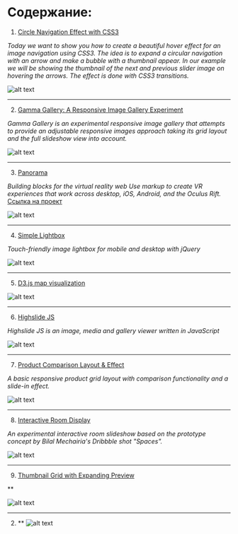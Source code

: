 # Содержание:

1. [Circle Navigation Effect with CSS3](./circle-navigation-effect.zip)

*Today we want to show you how to create a beautiful hover effect for an image navigation using CSS3. The idea is to expand a circular navigation with an arrow and make a bubble with a thumbnail appear. In our example we will be showing the thumbnail of the next and previous slider image on hovering the arrows. The effect is done with CSS3 transitions.*

![alt text](./img/CircleNavigationEffect.jpg "Circle Navigation Effect with CSS3")

---

2. [Gamma Gallery: A Responsive Image Gallery Experiment](./gamma-gallery.zip)

*Gamma Gallery is an experimental responsive image gallery that attempts to provide an adjustable responsive images approach taking its grid layout and the full slideshow view into account.*

![alt text](./img/GammaGallery.jpg "Gamma Gallery")

---

3. [Panorama](./panorama.zip)

*Building blocks for the virtual reality web Use markup to create VR experiences that work across desktop, iOS, Android, and the Oculus Rift.* [Ссылка на проект](https://aframe.io/)

![alt text](./img/panorama.jpg "Panorama")

---

4. [Simple Lightbox](./simple-lightbox.zip)

*Touch-friendly image lightbox for mobile and desktop with jQuery*

![alt text](./img/simple-lightbox.jpg "Simple Lightbox")

---

5. [D3.js map visualization](./d3js-map-visualization.zip)

![alt text](./img/d3js-map-visualization.jpg "D3.js map visualization")

---

6. [Highslide JS](./high-slide.zip)

*Highslide JS is an image, media and gallery viewer written in JavaScript*

![alt text](./img/high-slide.jpg "Highslide JS")

---

7. [Product Comparison Layout & Effect](./product-comparison.zip)

*A basic responsive product grid layout with comparison functionality and a slide-in effect.*

![alt text](./img/BlueprintProductComparison.jpg "Product Comparison")

---

8. [Interactive Room Display](./room-display.zip)

*An experimental interactive room slideshow based on the prototype concept by Bilal Mechairia's Dribbble shot "Spaces".*

![alt text](./img/RoomDisplay.jpg "Room Display")

---

9. [Thumbnail Grid with Expanding Preview](./thumbnail-grid-expanding-preview.zip)

**

![alt text](./img/ThumbnailGridExpandingPreview.jpg "Thumbnail Grid")

---

2. [](./)
**
![alt text](./img/ "")



